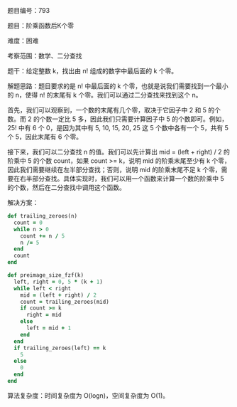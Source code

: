 题目编号：793

题目：阶乘函数后K个零

难度：困难

考察范围：数学、二分查找

题干：给定整数 k，找出由 n! 组成的数字中最后面的 k 个零。

解题思路：题目要求的是 n! 中最后面的 k 个零，也就是说我们需要找到一个最小的 n，使得 n! 的末尾有 k 个零。我们可以通过二分查找来找到这个 n。

首先，我们可以观察到，一个数的末尾有几个零，取决于它因子中 2 和 5 的个数。而 2 的个数一定比 5 多，因此我们只需要计算因子中 5 的个数即可。例如，25! 中有 6 个 0，是因为其中有 5, 10, 15, 20, 25 这 5 个数中各有一个 5，共有 5 个 5，因此末尾有 6 个零。

接下来，我们可以二分查找 n 的值。我们可以先计算出 mid = (left + right) / 2 的阶乘中 5 的个数 count，如果 count >= k，说明 mid 的阶乘末尾至少有 k 个零，因此我们需要继续在左半部分查找；否则，说明 mid 的阶乘末尾不足 k 个零，需要在右半部分查找。具体实现时，我们可以用一个函数来计算一个数的阶乘中 5 的个数，然后在二分查找中调用这个函数。

解决方案：

```ruby
def trailing_zeroes(n)
  count = 0
  while n > 0
    count += n / 5
    n /= 5
  end
  count
end

def preimage_size_fzf(k)
  left, right = 0, 5 * (k + 1)
  while left < right
    mid = (left + right) / 2
    count = trailing_zeroes(mid)
    if count >= k
      right = mid
    else
      left = mid + 1
    end
  end
  if trailing_zeroes(left) == k
    5
  else
    0
  end
end
```

算法复杂度：时间复杂度为 O(logn)，空间复杂度为 O(1)。